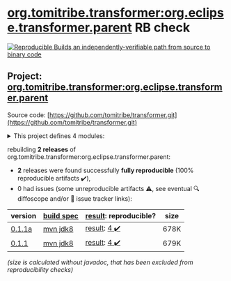 [org.tomitribe.transformer:org.eclipse.transformer.parent](https://search.maven.org/artifact/org.tomitribe.transformer/org.eclipse.transformer.parent/) RB check
=======

[![Reproducible Builds](https://reproducible-builds.org/images/logos/rb.svg) an independently-verifiable path from source to binary code](https://reproducible-builds.org/)

## Project: [org.tomitribe.transformer:org.eclipse.transformer.parent](https://search.maven.org/artifact/org.tomitribe.transformer/org.eclipse.transformer.parent/)

Source code: [https://github.com/tomitribe/transformer.git](https://github.com/tomitribe/transformer.git)

<details><summary>This project defines 4 modules:</summary>

* [org.tomitribe.transformer:org.eclipse.transformer](https://search.maven.org/artifact/org.tomitribe.transformer/org.eclipse.transformer/)
* [org.tomitribe.transformer:org.eclipse.transformer.cli](https://search.maven.org/artifact/org.tomitribe.transformer/org.eclipse.transformer.cli/)
* [org.tomitribe.transformer:org.eclipse.transformer.maven](https://search.maven.org/artifact/org.tomitribe.transformer/org.eclipse.transformer.maven/)
* [org.tomitribe.transformer:org.eclipse.transformer.parent](https://search.maven.org/artifact/org.tomitribe.transformer/org.eclipse.transformer.parent/)
</details>

rebuilding **2 releases** of org.tomitribe.transformer:org.eclipse.transformer.parent:
- **2** releases were found successfully **fully reproducible** (100% reproducible artifacts :heavy_check_mark:),
- 0 had issues (some unreproducible artifacts :warning:, see eventual :mag: diffoscope and/or :memo: issue tracker links):

| version | [build spec](/BUILDSPEC.md) | [result](https://reproducible-builds.org/docs/jvm/): reproducible? | size |
| -- | --------- | ------ | -- |
| [0.1.1a](https://search.maven.org/artifact/org.tomitribe.transformer/org.eclipse.transformer.parent/0.1.1a/pom) | [mvn jdk8](org.eclipse.transformer.parent-0.1.1a.buildspec) | [result](org.eclipse.transformer.maven-0.1.1a.buildinfo): [4 :heavy_check_mark: ](org.eclipse.transformer.maven-0.1.1a.buildcompare) | 678K |
| [0.1.1](https://search.maven.org/artifact/org.tomitribe.transformer/org.eclipse.transformer.parent/0.1.1/pom) | [mvn jdk8](org.eclipse.transformer.parent-0.1.1.buildspec) | [result](org.eclipse.transformer.maven-0.1.1.buildinfo): [4 :heavy_check_mark: ](org.eclipse.transformer.maven-0.1.1.buildcompare) | 679K |

<i>(size is calculated without javadoc, that has been excluded from reproducibility checks)</i>
